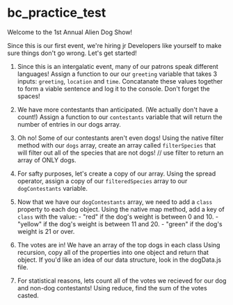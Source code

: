 # bc_practice_test
Welcome to the 1st Annual Alien Dog Show!

Since this is our first event, we're hiring jr Developers like yourself to make sure things don't go wrong.
Let's get started!


1. Since this is an intergalatic event, many of our patrons speak different languages!
    Assign a function to our our `greeting` variable that takes 3 inputs: `greeting`, `location` and `time`. Concatanate these values together to form a viable sentence and log it to the console.
    Don't forget the spaces!

2. We have more contestants than anticipated. (We actually don't have a count!)
    Assign a function to our `contestants` variable that will return the number of entries in our dogs array. 


3. Oh no! Some of our contestants aren't even dogs!
    Using the native filter method with our `dogs` array, create an array called `filterSpecies` that will filter out all of the species that are not dogs! // use filter to return an array of ONLY dogs. 

4. For safty purposes, let's create a copy of our array. Using the spread operator, assign a copy of our `filteredSpecies` array to our `dogContestants` variable.

5. Now that we have our `dogContestants` array, we need to add a `class` property to each dog object.
    Using the native map method, add a key of `class` with the value:
        - "red" if the dog's weight is between 0 and 10.
        - "yellow" if the dog's weight is between 11 and 20.
        - "green" if the dog's weight is 21 or over.


6. The votes are in! We have an array of the top dogs in each class
    Using recursion, copy all of the properties into one object and return that object. If you'd like an idea of our data structure, look in the dogData.js file.


7. For statistical reasons, lets count all of the votes we recieved for our dog and non-dog contestants!
    Using reduce, find the sum of the votes casted.